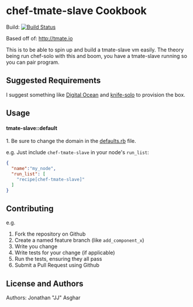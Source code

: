 # chef-tmate-slave Cookbook
Build: [![Build Status](https://travis-ci.org/jjasghar/chef-tmate-slave.png)](https://travis-ci.org/jjasghar/chef-tmate-slave)


Based off of: http://tmate.io

This is to be able to spin up and build a tmate-slave vm easily. The theory being run chef-solo with this and boom, you have a tmate-slave running so you can pair program.


## Suggested Requirements

I suggest something like [Digital Ocean](http://digitalocean.com/) and [knife-solo](http://matschaffer.github.io/knife-solo/) to provision the box. 


## Usage

#### tmate-slave::default

1\. Be sure to change the domain in the [defaults.rb](attributes/default.rb) file.

e.g.
Just include `chef-tmate-slave` in your node's `run_list`:

```json
{
  "name":"my_node",
  "run_list": [
    "recipe[chef-tmate-slave]"
  ]
}
```

## Contributing

e.g.
1. Fork the repository on Github
2. Create a named feature branch (like `add_component_x`)
3. Write you change
4. Write tests for your change (if applicable)
5. Run the tests, ensuring they all pass
6. Submit a Pull Request using Github

## License and Authors
Authors: Jonathan "JJ" Asghar
